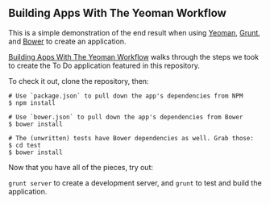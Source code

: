 ## Building Apps With The Yeoman Workflow

This is a simple demonstration of the end result when using [Yeoman](http://yeoman.io), [Grunt](http://gruntjs.com), and [Bower](http://bower.io) to create an application.

[Building Apps With The Yeoman Workflow](http://stephenplusplus.github.io/me-but-you/#6-10-2013-building-apps-with-the-yeoman-workflow) walks through the steps we took to create the To Do application featured in this repository.

To check it out, clone the repository, then:

```
# Use `package.json` to pull down the app's dependencies from NPM
$ npm install

# Use `bower.json` to pull down the app's dependencies from Bower
$ bower install

# The (unwritten) tests have Bower dependencies as well. Grab those:
$ cd test
$ bower install
```

Now that you have all of the pieces, try out:

`grunt server` to create a development server, and
`grunt` to test and build the application.